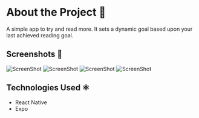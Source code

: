 # About the Project 📖

A simple app to try and read more. It sets a dynamic goal based upon your last achieved reading goal.

## Screenshots 📱
![ScreenShot](assets/demo/keepReading_1.jpeg) ![ScreenShot](assets/demo/keepReading_2.jpeg) ![ScreenShot](assets/demo/keepReading_3.jpeg) ![ScreenShot](assets/demo/keepReading_4.jpeg)

## Technologies Used ⚛️ 

- React Native
- Expo
